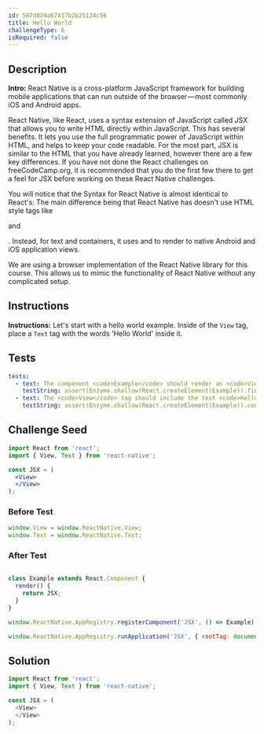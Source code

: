 ```yaml
---
id: 587d824a67417b2b25124c56
title: Hello World
challengeType: 6
isRequired: false
---
```


## Description
<section id='description'>
<strong>Intro:</strong> React Native is a cross-platform JavaScript framework for building mobile applications that can run outside of the browser — most commonly iOS and Android apps.

React Native, like React, uses a syntax extension of JavaScript called JSX that allows you to write HTML directly within JavaScript. This has several benefits. It lets you use the full programmatic power of JavaScript within HTML, and helps to keep your code readable. For the most part, JSX is similar to the HTML that you have already learned, however there are a few key differences. If you have not done the React challenges on freeCodeCamp.org, it is recommended that you do the first few there to get a feel for JSX before working on these React Native challenges.

You will notice that the Syntax for React Native is almost identical to React's: The main difference being that React Native has doesn't use HTML style tags like <code><p></code> and <code><div></code>. Instead, for text and containers, it uses <code><Text></code> and <code><View></code> to render to native Android and iOS application views.

We are using a browser implementation of the React Native library for this course. This allows us to mimic the functionality of React Native without any complicated setup.
</section>

## Instructions
<section id='instructions'>
<strong>Instructions:</strong> Let's start with a hello world example. Inside of the <code>View</code> tag, place a <code>Text</code> tag with the words 'Hello World' inside it.
</section>

## Tests
<section id='tests'>

```yml
tests:
  - text: The component <code>Example</code> should render an <code>View</code> element.
    testString: assert(Enzyme.shallow(React.createElement(Example)).find('View'), 'The component <code>Example</code> should render an <code>View</code> element.');
  - text: The <code>View</code> tag should include the text <code>Hello World</code>
    testString: assert(Enzyme.shallow(React.createElement(Example)).contains('Hello World'), 'The <code>View</code> tag should include the text <code><Text>Hello World</Text></code>');

```



</section>

## Challenge Seed
<section id='challengeSeed'>

<div id='jsx-seed'>

```jsx
import React from 'react';
import { View, Text } from 'react-native';

const JSX = (
  <View>
  </View>
);
```

</div>


### Before Test
<div id='jsx-setup'>

```js
window.View = window.ReactNative.View;
window.Text = window.ReactNative.Text;
```

</div>


### After Test
<div id='jsx-teardown'>

```js

class Example extends React.Component {
  render() {
    return JSX;
  }
}

window.ReactNative.AppRegistry.registerComponent('JSX', () => Example);

window.ReactNative.AppRegistry.runApplication('JSX', { rootTag: document.getElementById('root')});
```

</div>

</section>

## Solution
<section id='solution'>


```js
import React from 'react';
import { View, Text } from 'react-native';

const JSX = (
  <View>
  </View>
);
```

</section>

